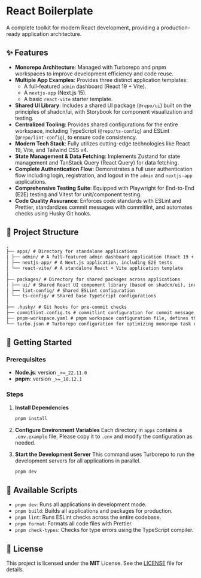 
# React Boilerplate

A complete toolkit for modern React development, providing a production-ready application architecture.

## ✨ Features

- **Monorepo Architecture**: Managed with Turborepo and pnpm workspaces to improve development efficiency and code reuse.
- **Multiple App Examples**: Provides three distinct application templates:
  - A full-featured `admin` dashboard (React 19 + Vite).
  - A `nextjs-app` (Next.js 15).
  - A basic `react-vite` starter template.
- **Shared UI Library**: Includes a shared UI package (`@repo/ui`) built on the principles of shadcn/ui, with Storybook for component visualization and testing.
- **Centralized Tooling**: Provides shared configurations for the entire workspace, including TypeScript (`@repo/ts-config`) and ESLint (`@repo/lint-config`), to ensure code consistency.
- **Modern Tech Stack**: Fully utilizes cutting-edge technologies like React 19, Vite, and Tailwind CSS v4.
- **State Management & Data Fetching**: Implements Zustand for state management and TanStack Query (React Query) for data fetching.
- **Complete Authentication Flow**: Demonstrates a full user authentication flow including login, registration, and logout in the `admin` and `nextjs-app` applications.
- **Comprehensive Testing Suite**: Equipped with Playwright for End-to-End (E2E) testing and Vitest for unit/component testing.
- **Code Quality Assurance**: Enforces code standards with ESLint and Prettier, standardizes commit messages with commitlint, and automates checks using Husky Git hooks.

## 📁 Project Structure

```markdown
.
├── apps/ # Directory for standalone applications
│ ├── admin/ # A full-featured admin dashboard application (React 19 + Vite)
│ ├── nextjs-app/ # A Next.js application, including E2E tests
│ └── react-vite/ # A standalone React + Vite application template
│
├── packages/ # Directory for shared packages across applications
│ ├── ui/ # Shared React UI component library (based on shadcn/ui), includes Storybook
│ ├── lint-config/ # Shared ESLint configuration
│ └── ts-config/ # Shared base TypeScript configurations
│
├── .husky/ # Git hooks for pre-commit checks
├── commitlint.config.ts # commitlint configuration for commit message standards
├── pnpm-workspace.yaml # pnpm workspace configuration file, defines the monorepo structure
└── turbo.json # Turborepo configuration for optimizing monorepo task execution
```

## 🚀 Getting Started

### Prerequisites

- **Node.js**: version `_>=_22.11.0`
- **pnpm**: version `_>=_10.12.1`

### Steps

1.  **Install Dependencies**

    ```bash
    pnpm install
    ```

2.  **Configure Environment Variables**
    Each directory in `apps` contains a `.env.example` file. Please copy it to `.env` and modify the configuration as needed.

3.  **Start the Development Server**
    This command uses Turborepo to run the development servers for all applications in parallel.
    ```bash
    pnpm dev
    ```

## 📜 Available Scripts

- `pnpm dev`: Runs all applications in development mode.
- `pnpm build`: Builds all applications and packages for production.
- `pnpm lint`: Runs ESLint checks across the entire codebase.
- `pnpm format`: Formats all code files with Prettier.
- `pnpm check-types`: Checks for type errors using the TypeScript compiler.

## 📄 License

This project is licensed under the **MIT** License. See the [LICENSE](LICENSE) file for details.
